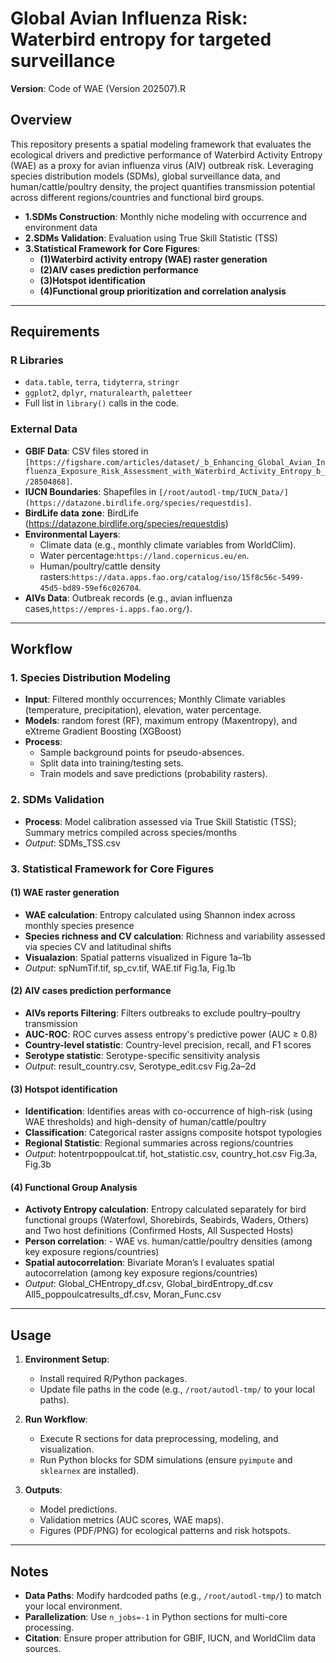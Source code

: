 # Global Avian Influenza Risk: Waterbird entropy for targeted surveillance

**Version**: Code of WAE (Version 202507).R 

## Overview
This repository presents a spatial modeling framework that evaluates the ecological drivers and predictive performance of Waterbird Activity Entropy (WAE) as a proxy for avian influenza virus (AIV) outbreak risk. Leveraging species distribution models (SDMs), global surveillance data, and human/cattle/poultry density, the project quantifies transmission potential across different regions/countries and functional bird groups.
- **1.SDMs Construction**: Monthly niche modeling with occurrence and environment data
- **2.SDMs Validation**: Evaluation using True Skill Statistic (TSS)
- **3.Statistical Framework for Core Figures**: 
  - **(1)Waterbird activity entropy (WAE) raster generation**
  - **(2)AIV cases prediction performance**
  - **(3)Hotspot identification**
  - **(4)Functional group prioritization and correlation analysis**
---

## Requirements
### R Libraries
- `data.table`, `terra`, `tidyterra`, `stringr`
- `ggplot2`, `dplyr`, `rnaturalearth`, `paletteer`
- Full list in `library()` calls in the code.


### External Data
- **GBIF Data**: CSV files stored in `[https://figshare.com/articles/dataset/_b_Enhancing_Global_Avian_Influenza_Exposure_Risk_Assessment_with_Waterbird_Activity_Entropy_b_/28504868]`.
- **IUCN Boundaries**: Shapefiles in `[/root/autodl-tmp/IUCN_Data/](https://datazone.birdlife.org/species/requestdis]`.
- **BirdLife data zone**: BirdLife (https://datazone.birdlife.org/species/requestdis)
- **Environmental Layers**: 
  - Climate data (e.g., monthly climate variables from WorldClim).
  - Water percentage:`https://land.copernicus.eu/en`.
  - Human/poultry/cattle density rasters:`https://data.apps.fao.org/catalog/iso/15f8c56c-5499-45d5-bd89-59ef6c026704`.
- **AIVs Data**: Outbreak records (e.g., avian influenza cases,`https://empres-i.apps.fao.org/`).

---

## Workflow
### 1. Species Distribution Modeling
- **Input**: Filtered monthly occurrences; Monthly Climate variables (temperature, precipitation), elevation, water percentage.
- **Models**: random forest (RF), maximum entropy (Maxentropy), and eXtreme Gradient Boosting (XGBoost)
- **Process**:
  - Sample background points for pseudo-absences.
  - Split data into training/testing sets.
  - Train models and save predictions (probability rasters).

### 2. SDMs Validation
- **Process**: Model calibration assessed via True Skill Statistic (TSS); Summary metrics compiled across species/months
- *Output*: SDMs_TSS.csv

### 3. Statistical Framework for Core Figures
#### (1) WAE raster generation
- **WAE calculation**: Entropy calculated using Shannon index across monthly species presence
- **Species richness and CV calculation**: Richness and variability assessed via species CV and latitudinal shifts
- **Visualazion**: Spatial patterns visualized in Figure 1a–1b
- *Output*: spNumTif.tif, sp_cv.tif, WAE.tif Fig.1a, Fig.1b

#### (2) AIV cases prediction performance
- **AIVs reports Filtering**: Filters outbreaks to exclude poultry–poultry transmission
- **AUC-ROC**: ROC curves assess entropy's predictive power (AUC ≥ 0.8)
- **Country-level statistic**: Country-level precision, recall, and F1 scores
- **Serotype statistic**: Serotype-specific sensitivity analysis
- *Output*: result_country.csv, Serotype_edit.csv Fig.2a–2d

#### (3) Hotspot identification
- **Identification**: Identifies areas with co-occurrence of high-risk (using WAE thresholds) and high-density of human/cattle/poultry
- **Classification**: Categorical raster assigns composite hotspot typologies
- **Regional Statistic**: Regional summaries across regions/countries
- *Output*: hotentrpoppoulcat.tif, hot_statistic.csv, country_hot.csv Fig.3a, Fig.3b

#### (4) Functional Group Analysis
- **Activoty Entropy calculation**: Entropy calculated separately for bird functional groups (Waterfowl, Shorebirds, Seabirds, Waders, Others) and Two host definitions (Confirmed Hosts, All Suspected Hosts)
- **Person correlation**: - WAE vs. human/cattle/poultry densities (among key exposure regions/countries)
- **Spatial autocorrelation**: Bivariate Moran’s I evaluates spatial autocorrelation (among key exposure regions/countries)
- *Output*: Global_CHEntropy_df.csv, Global_birdEntropy_df.csv All5_poppoulcatresults_df.csv, Moran_Func.csv

  
---

## Usage
1. **Environment Setup**:
   - Install required R/Python packages.
   - Update file paths in the code (e.g., `/root/autodl-tmp/` to your local paths).

2. **Run Workflow**:
   - Execute R sections for data preprocessing, modeling, and visualization.
   - Run Python blocks for SDM simulations (ensure `pyimpute` and `sklearnex` are installed).

3. **Outputs**:
   - Model predictions.
   - Validation metrics (AUC scores, WAE maps).
   - Figures (PDF/PNG) for ecological patterns and risk hotspots.

---

## Notes
- **Data Paths**: Modify hardcoded paths (e.g., `/root/autodl-tmp/`) to match your local environment.
- **Parallelization**: Use `n_jobs=-1` in Python sections for multi-core processing.
- **Citation**: Ensure proper attribution for GBIF, IUCN, and WorldClim data sources.




